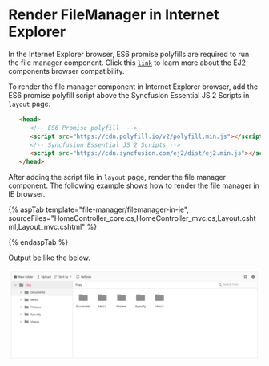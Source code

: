 # Render FileManager in Internet Explorer

In the Internet Explorer browser, ES6 promise polyfills are required to run the file manager component. Click this  [`link`](https://ej2.syncfusion.com/aspnetcore/documentation/browser/?no-cache=1) to learn more about the EJ2 components browser compatibility.

To render the file manager component in Internet Explorer browser, add the ES6 promise polyfill script above the Syncfusion Essential JS 2 Scripts in `layout` page.

  ```html
     <head>
        <!-- ES6 Promise polyfill  -->
        <script src="https://cdn.polyfill.io/v2/polyfill.min.js"></script>
        <!-- Syncfusion Essential JS 2 Scripts -->
        <script src="https://cdn.syncfusion.com/ej2/dist/ej2.min.js"></script>
     </head>
   ```

After adding the script file in `layout` page, render the file manager component. The following example shows how to render the file manager in IE browser.

{% aspTab template="file-manager/filemanager-in-ie", sourceFiles="HomeController_core.cs,HomeController_mvc.cs,Layout.cshtml,Layout_mvc.cshtml" %}

{% endaspTab %}

Output be like the below.

![FileManager largeicons view](./../images/large_icons.PNG)
